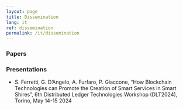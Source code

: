 ```yaml
---
layout: page
title: Dissemination
lang: it
ref: dissemination
permalink: /it/dissemination
---
```


### Papers


### Presentations
- S. Ferretti, G. D’Angelo, A. Furfaro, P. Giaccone, “How Blockchain Technologies can Promote the Creation of Smart Services in Smart Shires”, 6th Distributed Ledger Technologies Workshop (DLT2024), Torino, May 14-15 2024
